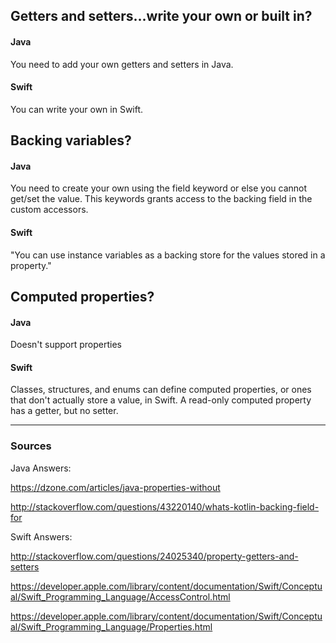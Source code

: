 ## Getters and setters...write your own or built in?
#### Java
You need to add your own getters and setters in Java.
#### Swift
You can write your own in Swift.

## Backing variables?
#### Java
You need to create your own using the field keyword or else you cannot get/set the value. This keywords grants access to the backing field in the custom accessors.
#### Swift
"You can use instance variables as a backing store for the values stored in a property."

## Computed properties?
#### Java
Doesn't support properties
#### Swift
Classes, structures, and enums can define computed properties, or ones that don't actually store a value, in Swift. A read-only computed property has a getter, but no setter.

----

### Sources

Java Answers:

https://dzone.com/articles/java-properties-without

http://stackoverflow.com/questions/43220140/whats-kotlin-backing-field-for

Swift Answers:

http://stackoverflow.com/questions/24025340/property-getters-and-setters

https://developer.apple.com/library/content/documentation/Swift/Conceptual/Swift_Programming_Language/AccessControl.html

https://developer.apple.com/library/content/documentation/Swift/Conceptual/Swift_Programming_Language/Properties.html



